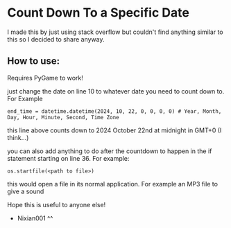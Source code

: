 # Count Down To a Specific Date

I made this by just using stack overflow but couldn't find anything similar to this so I decided to share anyway.

## How to use:

Requires PyGame to work!

just change the date on line 10 to whatever date you need to count down to. For Example

`end_time = datetime.datetime(2024, 10, 22, 0, 0, 0, 0) # Year, Month, Day, Hour, Minute, Second, Time Zone`

this line above counts down to 2024 October 22nd at midnight in GMT+0 (I think...)

you can also add anything to do after the countdown to happen in the if statement starting on line 36. For example:

`os.startfile(<path to file>)`

this would open a file in its normal application. For example an MP3 file to give a sound

Hope this is useful to anyone else!

- Nixian001 ^^
